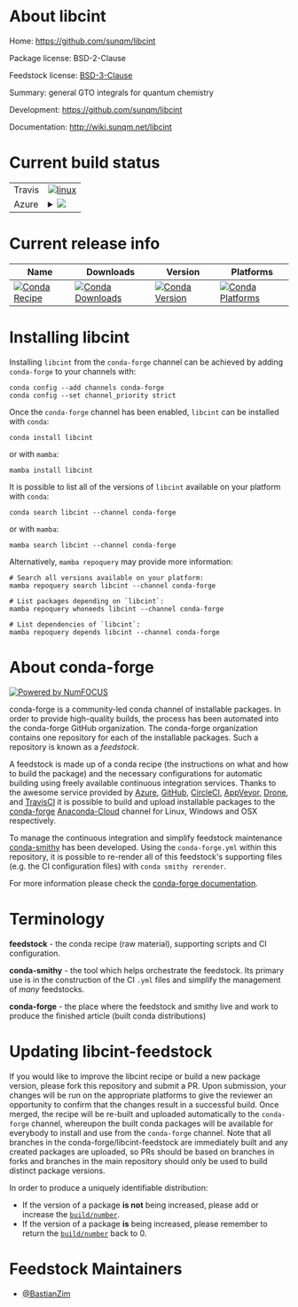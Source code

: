 About libcint
=============

Home: https://github.com/sunqm/libcint

Package license: BSD-2-Clause

Feedstock license: [BSD-3-Clause](https://github.com/conda-forge/libcint-feedstock/blob/main/LICENSE.txt)

Summary: general GTO integrals for quantum chemistry

Development: https://github.com/sunqm/libcint

Documentation: http://wiki.sunqm.net/libcint

Current build status
====================


<table><tr>
    <td>Travis</td>
    <td>
      <a href="https://app.travis-ci.com/conda-forge/libcint-feedstock">
        <img alt="linux" src="https://img.shields.io/travis/com/conda-forge/libcint-feedstock/main.svg?label=Linux">
      </a>
    </td>
  </tr>
    
  <tr>
    <td>Azure</td>
    <td>
      <details>
        <summary>
          <a href="https://dev.azure.com/conda-forge/feedstock-builds/_build/latest?definitionId=14386&branchName=main">
            <img src="https://dev.azure.com/conda-forge/feedstock-builds/_apis/build/status/libcint-feedstock?branchName=main">
          </a>
        </summary>
        <table>
          <thead><tr><th>Variant</th><th>Status</th></tr></thead>
          <tbody><tr>
              <td>linux_64_python3.7.____cpython</td>
              <td>
                <a href="https://dev.azure.com/conda-forge/feedstock-builds/_build/latest?definitionId=14386&branchName=main">
                  <img src="https://dev.azure.com/conda-forge/feedstock-builds/_apis/build/status/libcint-feedstock?branchName=main&jobName=linux&configuration=linux_64_python3.7.____cpython" alt="variant">
                </a>
              </td>
            </tr><tr>
              <td>linux_64_python3.8.____cpython</td>
              <td>
                <a href="https://dev.azure.com/conda-forge/feedstock-builds/_build/latest?definitionId=14386&branchName=main">
                  <img src="https://dev.azure.com/conda-forge/feedstock-builds/_apis/build/status/libcint-feedstock?branchName=main&jobName=linux&configuration=linux_64_python3.8.____cpython" alt="variant">
                </a>
              </td>
            </tr><tr>
              <td>linux_64_python3.9.____cpython</td>
              <td>
                <a href="https://dev.azure.com/conda-forge/feedstock-builds/_build/latest?definitionId=14386&branchName=main">
                  <img src="https://dev.azure.com/conda-forge/feedstock-builds/_apis/build/status/libcint-feedstock?branchName=main&jobName=linux&configuration=linux_64_python3.9.____cpython" alt="variant">
                </a>
              </td>
            </tr><tr>
              <td>linux_aarch64_python3.7.____cpython</td>
              <td>
                <a href="https://dev.azure.com/conda-forge/feedstock-builds/_build/latest?definitionId=14386&branchName=main">
                  <img src="https://dev.azure.com/conda-forge/feedstock-builds/_apis/build/status/libcint-feedstock?branchName=main&jobName=linux&configuration=linux_aarch64_python3.7.____cpython" alt="variant">
                </a>
              </td>
            </tr><tr>
              <td>linux_aarch64_python3.8.____cpython</td>
              <td>
                <a href="https://dev.azure.com/conda-forge/feedstock-builds/_build/latest?definitionId=14386&branchName=main">
                  <img src="https://dev.azure.com/conda-forge/feedstock-builds/_apis/build/status/libcint-feedstock?branchName=main&jobName=linux&configuration=linux_aarch64_python3.8.____cpython" alt="variant">
                </a>
              </td>
            </tr><tr>
              <td>linux_aarch64_python3.9.____cpython</td>
              <td>
                <a href="https://dev.azure.com/conda-forge/feedstock-builds/_build/latest?definitionId=14386&branchName=main">
                  <img src="https://dev.azure.com/conda-forge/feedstock-builds/_apis/build/status/libcint-feedstock?branchName=main&jobName=linux&configuration=linux_aarch64_python3.9.____cpython" alt="variant">
                </a>
              </td>
            </tr><tr>
              <td>linux_ppc64le_python3.7.____cpython</td>
              <td>
                <a href="https://dev.azure.com/conda-forge/feedstock-builds/_build/latest?definitionId=14386&branchName=main">
                  <img src="https://dev.azure.com/conda-forge/feedstock-builds/_apis/build/status/libcint-feedstock?branchName=main&jobName=linux&configuration=linux_ppc64le_python3.7.____cpython" alt="variant">
                </a>
              </td>
            </tr><tr>
              <td>linux_ppc64le_python3.8.____cpython</td>
              <td>
                <a href="https://dev.azure.com/conda-forge/feedstock-builds/_build/latest?definitionId=14386&branchName=main">
                  <img src="https://dev.azure.com/conda-forge/feedstock-builds/_apis/build/status/libcint-feedstock?branchName=main&jobName=linux&configuration=linux_ppc64le_python3.8.____cpython" alt="variant">
                </a>
              </td>
            </tr><tr>
              <td>linux_ppc64le_python3.9.____cpython</td>
              <td>
                <a href="https://dev.azure.com/conda-forge/feedstock-builds/_build/latest?definitionId=14386&branchName=main">
                  <img src="https://dev.azure.com/conda-forge/feedstock-builds/_apis/build/status/libcint-feedstock?branchName=main&jobName=linux&configuration=linux_ppc64le_python3.9.____cpython" alt="variant">
                </a>
              </td>
            </tr><tr>
              <td>osx_64_python3.7.____cpython</td>
              <td>
                <a href="https://dev.azure.com/conda-forge/feedstock-builds/_build/latest?definitionId=14386&branchName=main">
                  <img src="https://dev.azure.com/conda-forge/feedstock-builds/_apis/build/status/libcint-feedstock?branchName=main&jobName=osx&configuration=osx_64_python3.7.____cpython" alt="variant">
                </a>
              </td>
            </tr><tr>
              <td>osx_64_python3.8.____cpython</td>
              <td>
                <a href="https://dev.azure.com/conda-forge/feedstock-builds/_build/latest?definitionId=14386&branchName=main">
                  <img src="https://dev.azure.com/conda-forge/feedstock-builds/_apis/build/status/libcint-feedstock?branchName=main&jobName=osx&configuration=osx_64_python3.8.____cpython" alt="variant">
                </a>
              </td>
            </tr><tr>
              <td>osx_64_python3.9.____cpython</td>
              <td>
                <a href="https://dev.azure.com/conda-forge/feedstock-builds/_build/latest?definitionId=14386&branchName=main">
                  <img src="https://dev.azure.com/conda-forge/feedstock-builds/_apis/build/status/libcint-feedstock?branchName=main&jobName=osx&configuration=osx_64_python3.9.____cpython" alt="variant">
                </a>
              </td>
            </tr><tr>
              <td>osx_arm64_python3.8.____cpython</td>
              <td>
                <a href="https://dev.azure.com/conda-forge/feedstock-builds/_build/latest?definitionId=14386&branchName=main">
                  <img src="https://dev.azure.com/conda-forge/feedstock-builds/_apis/build/status/libcint-feedstock?branchName=main&jobName=osx&configuration=osx_arm64_python3.8.____cpython" alt="variant">
                </a>
              </td>
            </tr><tr>
              <td>osx_arm64_python3.9.____cpython</td>
              <td>
                <a href="https://dev.azure.com/conda-forge/feedstock-builds/_build/latest?definitionId=14386&branchName=main">
                  <img src="https://dev.azure.com/conda-forge/feedstock-builds/_apis/build/status/libcint-feedstock?branchName=main&jobName=osx&configuration=osx_arm64_python3.9.____cpython" alt="variant">
                </a>
              </td>
            </tr>
          </tbody>
        </table>
      </details>
    </td>
  </tr>
</table>

Current release info
====================

| Name | Downloads | Version | Platforms |
| --- | --- | --- | --- |
| [![Conda Recipe](https://img.shields.io/badge/recipe-libcint-green.svg)](https://anaconda.org/conda-forge/libcint) | [![Conda Downloads](https://img.shields.io/conda/dn/conda-forge/libcint.svg)](https://anaconda.org/conda-forge/libcint) | [![Conda Version](https://img.shields.io/conda/vn/conda-forge/libcint.svg)](https://anaconda.org/conda-forge/libcint) | [![Conda Platforms](https://img.shields.io/conda/pn/conda-forge/libcint.svg)](https://anaconda.org/conda-forge/libcint) |

Installing libcint
==================

Installing `libcint` from the `conda-forge` channel can be achieved by adding `conda-forge` to your channels with:

```
conda config --add channels conda-forge
conda config --set channel_priority strict
```

Once the `conda-forge` channel has been enabled, `libcint` can be installed with `conda`:

```
conda install libcint
```

or with `mamba`:

```
mamba install libcint
```

It is possible to list all of the versions of `libcint` available on your platform with `conda`:

```
conda search libcint --channel conda-forge
```

or with `mamba`:

```
mamba search libcint --channel conda-forge
```

Alternatively, `mamba repoquery` may provide more information:

```
# Search all versions available on your platform:
mamba repoquery search libcint --channel conda-forge

# List packages depending on `libcint`:
mamba repoquery whoneeds libcint --channel conda-forge

# List dependencies of `libcint`:
mamba repoquery depends libcint --channel conda-forge
```


About conda-forge
=================

[![Powered by
NumFOCUS](https://img.shields.io/badge/powered%20by-NumFOCUS-orange.svg?style=flat&colorA=E1523D&colorB=007D8A)](https://numfocus.org)

conda-forge is a community-led conda channel of installable packages.
In order to provide high-quality builds, the process has been automated into the
conda-forge GitHub organization. The conda-forge organization contains one repository
for each of the installable packages. Such a repository is known as a *feedstock*.

A feedstock is made up of a conda recipe (the instructions on what and how to build
the package) and the necessary configurations for automatic building using freely
available continuous integration services. Thanks to the awesome service provided by
[Azure](https://azure.microsoft.com/en-us/services/devops/), [GitHub](https://github.com/),
[CircleCI](https://circleci.com/), [AppVeyor](https://www.appveyor.com/),
[Drone](https://cloud.drone.io/welcome), and [TravisCI](https://travis-ci.com/)
it is possible to build and upload installable packages to the
[conda-forge](https://anaconda.org/conda-forge) [Anaconda-Cloud](https://anaconda.org/)
channel for Linux, Windows and OSX respectively.

To manage the continuous integration and simplify feedstock maintenance
[conda-smithy](https://github.com/conda-forge/conda-smithy) has been developed.
Using the ``conda-forge.yml`` within this repository, it is possible to re-render all of
this feedstock's supporting files (e.g. the CI configuration files) with ``conda smithy rerender``.

For more information please check the [conda-forge documentation](https://conda-forge.org/docs/).

Terminology
===========

**feedstock** - the conda recipe (raw material), supporting scripts and CI configuration.

**conda-smithy** - the tool which helps orchestrate the feedstock.
                   Its primary use is in the construction of the CI ``.yml`` files
                   and simplify the management of *many* feedstocks.

**conda-forge** - the place where the feedstock and smithy live and work to
                  produce the finished article (built conda distributions)


Updating libcint-feedstock
==========================

If you would like to improve the libcint recipe or build a new
package version, please fork this repository and submit a PR. Upon submission,
your changes will be run on the appropriate platforms to give the reviewer an
opportunity to confirm that the changes result in a successful build. Once
merged, the recipe will be re-built and uploaded automatically to the
`conda-forge` channel, whereupon the built conda packages will be available for
everybody to install and use from the `conda-forge` channel.
Note that all branches in the conda-forge/libcint-feedstock are
immediately built and any created packages are uploaded, so PRs should be based
on branches in forks and branches in the main repository should only be used to
build distinct package versions.

In order to produce a uniquely identifiable distribution:
 * If the version of a package **is not** being increased, please add or increase
   the [``build/number``](https://docs.conda.io/projects/conda-build/en/latest/resources/define-metadata.html#build-number-and-string).
 * If the version of a package **is** being increased, please remember to return
   the [``build/number``](https://docs.conda.io/projects/conda-build/en/latest/resources/define-metadata.html#build-number-and-string)
   back to 0.

Feedstock Maintainers
=====================

* [@BastianZim](https://github.com/BastianZim/)

